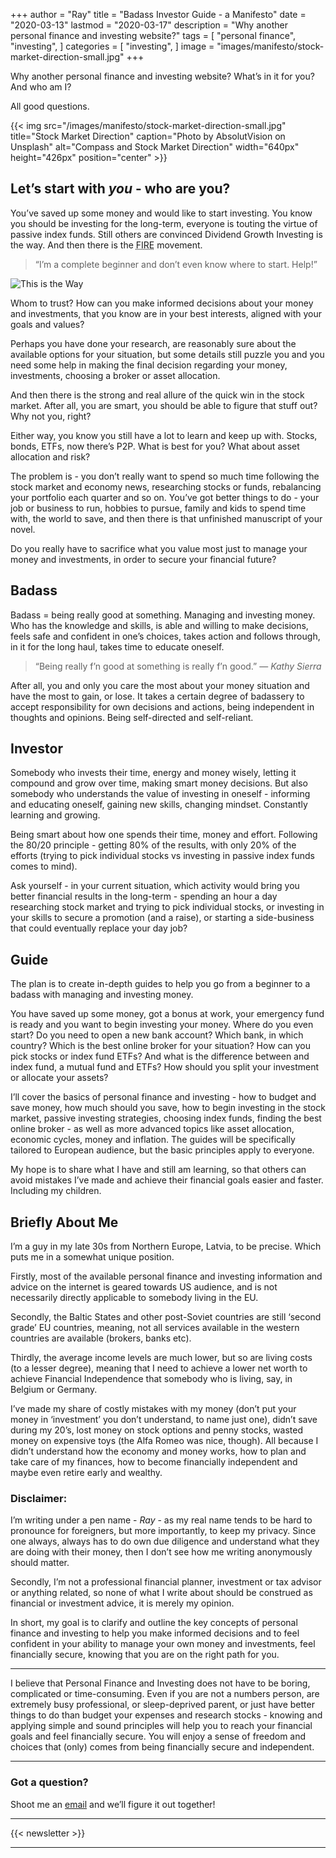 +++
author = "Ray"
title = "Badass Investor Guide - a Manifesto"
date = "2020-03-13"
lastmod = "2020-03-17"
description = "Why another personal finance and investing website?"
tags = [
    "personal finance",
    "investing",
]
categories = [
    "investing",
]
image = "images/manifesto/stock-market-direction-small.jpg"
+++

Why another personal finance and investing website? What’s in it for you? And who am I?

All good questions.

<!--more-->

{{< img src="/images/manifesto/stock-market-direction-small.jpg" title="Stock Market Direction" caption="Photo by AbsolutVision on Unsplash" alt="Compass and Stock Market Direction" width="640px" height="426px" position="center" >}}

## Let’s start with *you* - who are you?

You’ve saved up some money and would like to start investing. You know you should be investing for the long-term, everyone is touting the virtue of passive index funds. Still others are convinced Dividend Growth Investing is the way. And then there is the <abbr title="Financial Independence Retire Early">FIRE</abbr> movement.

>“I’m a complete beginner and don’t even know where to start. Help!”

![This is the Way](/images/manifesto/mandalorian-this-is-the-way.gif)

Whom to trust? How can you make informed decisions about your money and investments, that you know are in your best interests, aligned with your goals and values?

Perhaps you have done your research, are reasonably sure about the available options for your situation, but some details still puzzle you and you need some help in making the final decision regarding your money, investments, choosing a broker or asset allocation.

And then there is the strong and real allure of the quick win in the stock market. After all, you are smart, you should be able to figure that stuff out? Why not you, right?

Either way, you know you still have a lot to learn and keep up with. Stocks, bonds, ETFs, now there’s P2P. What is best for you? What about asset allocation and risk?

The problem is - you don’t really want to spend so much time following the stock market and economy news, researching stocks or funds, rebalancing your portfolio each quarter and so on. You’ve got better things to do - your job or business to run, hobbies to pursue, family and kids to spend time with, the world to save, and then there is that unfinished manuscript of your novel.

Do you really have to sacrifice what you value most just to manage your money and investments, in order to secure your financial future?

## Badass

Badass = being really good at something. Managing and investing money. Who has the knowledge and skills, is able and willing to make decisions, feels safe and confident in one’s choices, takes action and follows through, in it for the long haul, takes time to educate oneself.

> “Being really f’n good at something is really f’n good.”
> — <cite>Kathy Sierra</cite>

After all, you and only you care the most about your money situation and have the most to gain, or lose.
It takes a certain degree of badassery to accept responsibility for own decisions and actions, being independent in thoughts and opinions. Being self-directed and self-reliant.

## Investor

Somebody who invests their time, energy and money wisely, letting it compound and grow over time, making smart money decisions. But also somebody who understands the value of investing in oneself - informing and educating oneself, gaining new skills, changing mindset. Constantly learning and growing.

Being smart about how one spends their time, money and effort. Following the 80/20 principle - getting 80% of the results, with only 20% of the efforts (trying to pick individual stocks vs investing in passive index funds comes to mind). 

Ask yourself - in your current situation, which activity would bring you better financial results in the long-term - spending an hour a day researching stock market and trying to pick individual stocks, or investing in your skills to secure a promotion (and a raise), or starting a side-business that could eventually replace your day job?

## Guide

The plan is to create in-depth guides to help you go from a beginner to a badass with managing and investing money.

You have saved up some money, got a bonus at work, your emergency fund is ready and you want to begin investing your money. Where do you even start? Do you need to open a new bank account? Which bank, in which country? Which is the best online broker for your situation? How can you pick stocks or index fund ETFs? And what is the difference between and index fund, a mutual fund and ETFs? How should you split your investment or allocate your assets?

I’ll cover the basics of personal finance and investing - how to budget and save money, how much should you save, how to begin investing in the stock market, passive investing strategies, choosing index funds, finding the best online broker - as well as more advanced topics like asset allocation, economic cycles, money and inflation. The guides will be specifically tailored to European audience, but the basic principles apply to everyone.

My hope is to share what I have and still am learning, so that others can avoid mistakes I’ve made and achieve their financial goals easier and faster. Including my children.

## Briefly About Me

I’m a guy in my late 30s from Northern Europe, Latvia, to be precise. Which puts me in a somewhat unique position. 

Firstly, most of the available personal finance and investing information and advice on the internet is geared towards US audience, and is not necessarily directly applicable to somebody living in the EU. 

Secondly, the Baltic States and other post-Soviet countries are still ‘second grade’ EU countries, meaning, not all services available in the western countries are available (brokers, banks etc). 

Thirdly, the average income levels are much lower, but so are living costs (to a lesser degree), meaning that I need to achieve a lower net worth to achieve Financial Independence that somebody who is living, say, in Belgium or Germany.

I’ve made my share of costly mistakes with my money (don’t put your money in ‘investment’ you don’t understand, to name just one), didn’t save during my 20’s, lost money on stock options and penny stocks, wasted money on expensive toys (the Alfa Romeo was nice, though). All because I didn’t understand how the economy and money works, how to plan and take care of my finances, how to become financially independent and maybe even retire early and wealthy.

### Disclaimer:

I’m writing under a pen name - *Ray* - as my real name tends to be hard to pronounce for foreigners, but more importantly, to keep my privacy. Since one always, always has to do own due diligence and understand what they are doing with their money, then I don’t see how me writing anonymously should matter.

Secondly, I’m not a professional financial planner, investment or tax advisor or anything related, so none of what I write about should be construed as financial or investment advice, it is merely my opinion.

In short, my goal is to clarify and outline the key concepts of personal finance and investing to help you make informed decisions and to feel confident in your ability to manage your own money and investments, feel financially secure, knowing that you are on the right path for you.

***

I believe that Personal Finance and Investing does not have to be boring, complicated or time-consuming. Even if you are not a numbers person, are extremely busy professional, or sleep-deprived parent, or just have better things to do than budget your expenses and research stocks - knowing and applying simple and sound principles will help you to reach your financial goals and feel financially secure. You will enjoy a sense of freedom and choices that (only) comes from being financially secure and independent.

***

### Got a question?

Shoot me an [email](/contact) and we’ll figure it out together!

***

{{< newsletter >}}

***